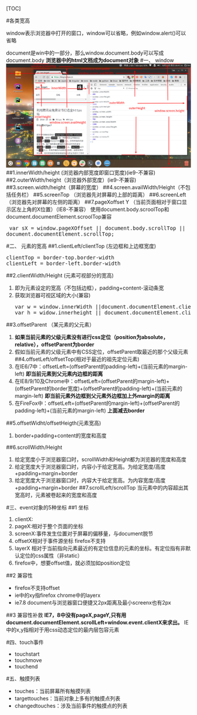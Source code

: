 [TOC]



#各类宽高

window表示浏览器中打开的窗口，window可以省略，例如window.alert()可以省略

document是win中的一部分，那么window.document.body可以写成document.body
**浏览器中的html文档成为document对象**
#一、 window
![](img/window.jpg)
##1.innerWidth/height (浏览器内部宽度即窗口宽度)(ie9-不兼容)
##2.outerWidth/height（浏览器外部宽度）(ie9-不兼容)
##3.screen.width/height（屏幕的宽度）
##4.screen.availWidth/Height（不包括任务栏）
##5.screenTop （浏览器先对屏幕的上部的距离）
##6.screenLeft （浏览器先对屏幕的左侧的距离）
##7.pageXoffset Y （当前页面相对于窗口显示区左上角的X位置）（IE8-不兼容）
使用document.body.scroolTop和document.documentElement.scroolTop兼容
​	
	<pre>
	var sX = window.pageXOffset || document.body.scrollTop || document.documentElement.scrollTop;
	</pre>

#二、 元素的宽高
##1.clientLeft/clientTop (左边框和上边框宽度)

<pre>
clientTop = border-top.border-width
clientLeft = border-left.border-width
</pre>
##2.clientWidth/Height (元素可视部分的宽高)


1. 即为元素设定的宽高（不包括边框），padding+content-滚动条宽
2. 获取浏览器可视区域的大小(兼容)
   <pre>
   var w = window.innerWidth ||document.documentElement.clientWidth || document.body.clientWidth;
   var h = widow.innerheight || document.documentElement.clientHeight || document.body.clientHeight;
   </pre>

##3.offsetParent （某元素的父元素）


1. **如果当前元素的父级元素没有进行css定位（position为absolute，relative），offsetParent为border**
2. 假如当前元素的父级元素中有CSS定位，offsetParent取最近的那个父级元素
##4.offsetLeft/offsetTop(相对于最近的祖先定位元素)
1. 在IE6/7中：offsetLeft=(offsetParent的padding-left)+(当前元素的margin-left) **即当前元素到父元素内边框的距离**
2. 在IE8/9/10及Chrome中：offsetLeft=(offsetParent的margin-left)+(offsetParent的border宽度)+(offsetParent的padding-left)+(当前元素的margin-left) **即当前元素外边框到父元素外边框加上外margin的距离**
3. 在FireFox中：offsetLeft=(offsetParent的margin-left)+(offsetParent的padding-left)+(当前元素的margin-left) **上面减去border**

##5.offsetWidht/offsetHeigth(元素宽高)
1. border+padding+content的宽度和高度

##6.scrollWidth/Height
1. 给定宽度小于浏览器窗口时，scrollWidth和Height都为浏览器的宽度和高度
2. 给定宽度大于浏览器窗口时，内容小于给定宽高。为给定宽度/高度+padding+margin+border
3. 给定宽度大于浏览器窗口时，内容大于给定宽高。为内容宽度/高度+padding+margin+border
##7.scrollLeft/scrollTop
当元素中的内容超出其宽高时，元素被卷起来的宽度和高度

#三、event对象的5种坐标
##1 坐标

1. clientX:
2. pageX:相对于整个页面的坐标
3. screenX:事件发生位置对于屏幕的偏移量，与document脱节
4. offsetX相对于事件源坐标 firefox不支持
5. layerX 相对于当前指向元素最近的有定位信息的元素的坐标。有定位指有非默认定位的css属性（非static）
6. firefox中，想要offset值，就必须加如position定位

##2 兼容性
* firefox不支持offset
* ie中的xy指firefox chrome中的layerx
* ie7.8 document与浏览器窗口便捷又2px距离及最小screenx也有2px

##3 兼容性补救
**IE7，8中没有pageX,pageY,只有用document.documentElement.scrollLeft+window.event.clientX来求出。**
IE中的x,y指相对于用css动态定位的最内层包容元素

#四、touch事件
* touchstart
* touchmove
* touchend

#五、触摸列表
* touches：当前屏幕所有触摸列表
* targettouches：当前对象上多有的触摸点列表
* changedtouches：涉及当前事件的触摸点的列表





